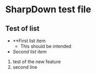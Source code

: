 SharpDown test file
===================

## Test of list

- **First list item
  - This should be intended
- *Second list item*

1. test of the new feature
2. second line
